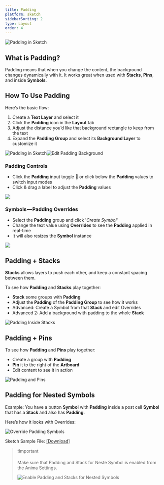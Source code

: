 ```yaml
---
title: Padding
platform: sketch
sidebarSorting: 2
type: Layout
order: 4
---
```

![Padding in Sketch](https://cdn-images-1.medium.com/max/1600/1*ECdwO4upxkecfHmRr7tQkw.gif)

## What is Padding? 

Padding means that when you change the content, the background changes dynamically with it. It works great when used with **Stacks**, **Pins**, and inside **Symbols**.

## How To Use Padding

Here’s the basic flow:

 1.   Create a **Text Layer** and select it
 2.   Click the **Padding** icon in the **Layout** tab
 3.   Adjust the distance you’d like that background rectangle to keep from the text
 4. Expand the **Padding Group** and select its **Background Layer** to customize it

![Padding in Sketch](http://f.cl.ly/items/3X4542273D1A2w2F3N0B/%5B07d36550d422eba97285191f6cbba76c%5D_Padding%20button.gif)![Edit Padding Background](http://f.cl.ly/items/3Q091t301u2i0c421g1x/%5B01206ff51d0e1d9243bc7ec852f932a8%5D_Edit%20padding%20background.gif)

### Padding Controls

-   Click the **Padding** input toggle 🔁 or click below the **Padding** values to switch input modes
-   Click & drag a label to adjust the **Padding** values

![](http://f.cl.ly/items/3s2b0S3m0p3I0V0Y1k3I/[8818d87c31887aea28df30c226afcb47]_Padding%20toggle.gif)

### Symbols — Padding Overrides

-   Select the **Padding** group and click '*Create Symbol*'
-   Change the text value using **Overrides** to see the **Padding** applied in real-time
-   It will also resizes the **Symbol** instance

![](http://f.cl.ly/items/090W2P2a0l0W2H3X1A0n/[d6fde6b4d79af62962bb146423f85143]_Text%20override.gif)

## Padding + Stacks

**Stacks** allows layers to push each other, and keep a constant spacing between them.

To see how **Padding** and **Stacks** play together:

-   **Stack** some groups with **Padding**
-   Adjust the **Padding** of the **Padding Group** to see how it works
-   Advanced: Create a Symbol from that **Stack** and edit Overrides
-   Advanced 2: Add a background with padding to the whole **Stack**

![Padding Inside Stacks](http://f.cl.ly/items/1M0q3a093p0V3g3U0v1T/[a5a8a7fc2a0d5dbe4f5b6efbca438c2d]_Padding%20inside%20Stacks.gif)

## Padding + Pins

To see how **Padding** and **Pins** play together:

-   Create a group with **Padding**
-  **Pin** it to the right of the **Artboard**
-   Edit content to see it in action

![Padding and Pins](http://f.cl.ly/items/2f3y0I0R3z2f1B160744/[39dc1a02aa366158a25a281ecd3d8456]_Paddings%20and%20Pins.gif)

## Padding for Nested Symbols

Example: You have a button **Symbol** with **Padding** inside a post cell **Symbol** that has a **Stack** and also has **Padding**.  

Here’s how it looks with Overrides:

![Override Padding Symbols](http://f.cl.ly/items/233z3w0o1R302t0q1i2o/Paddings%20for%20nested%20Symbols.png)

Sketch Sample File: [[Download]](https://animaapp.s3.amazonaws.com/tutorials/Anima%20Nested%20Padding%20Sample.sketch)



> ❗️Important
>
> Make sure that Padding and Stack for Neste Symbol is enabled from the Anima Settings.
> 
> ![Enable Padding and Stacks for Nested Symbols](http://f.cl.ly/items/470W0O2G0q0N0l1P0I3y/Enable%20nested%20Symbols.png)
